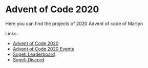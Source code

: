 # Advent of Code 2020

Here you can find the projects of 2020 Advent of code of Martyn

Links:
- [Advent of Code 2020](https://adventofcode.com/2020)
- [Advent of Code 2020 Events](https://adventofcode.com/2020/events)
- [Sogeti Leaderboard](https://adventofcode.com/2020/leaderboard/private/view/696914)
- [Sogeti Discord](https://discord.gg/QFcURcnY)
